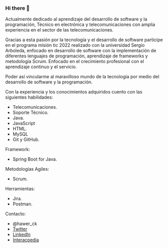 ### Hi there 👋

<!--
**yohapimo/yohapimo** is a ✨ _special_ ✨ repository because its `README.md` (this file) appears on your GitHub profile.-->

Actualmente dedicado al aprendizaje del desarrollo de software y la programación, Técnico en electrónica y telecomunicaciones con amplia experiencia en el sector de las telecomunicaciones.

Gracias a esta pasión por la tecnología y el desarrollo de software participe en el programa misión tic 2022 realizado con la universidad Sergio Arboleda, enfocado en desarrollo de software con la implementación de diferentes lenguajes de programación, aprendizaje de frameworks y metodología Scrum.
Enfocado en el crecimiento profesional con el aprendizaje continuo y el servicio.

Poder así vincularme al maravilloso mundo de la tecnología por medio del desarrollo de software y la programación.

Con la experiencia y los conocimientos adquiridos cuento con las siguientes habilidades:
- Telecomunicaciones.
- Soporte Técnico.
- Java.
- JavaScript
- HTML.
- MySQL
- Git y GitHub.

Framework:
- Spring Boot for Java.

Metodologías Agiles:
- Scrum.

Herramientas:
- Jira.
- Postman.

Contacto:
- @hawer_ck
- [Twitter](https://twitter.com/hawer_ck)
- [LinkedIn](https://www.linkedin.com/in/yon-hawer-piñeros-ck/)
- [Interacpedia](https://interacpedia.com/user/yon-hawer-pineros-mora-2)
